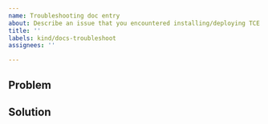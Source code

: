 ```yaml
---
name: Troubleshooting doc entry
about: Describe an issue that you encountered installing/deploying TCE clusters/packages, and describe the solution/workaround. Include any error messages.
title: ''
labels: kind/docs-troubleshoot
assignees: ''

---
```


<!-- Please search for any existing issues related to your documentation troubleshooting before creating a new one -->

## Problem

<!-- Describe the step you were trying to complete and the error message encountered -->


## Solution

<!-- Describe solution/workaround -->



